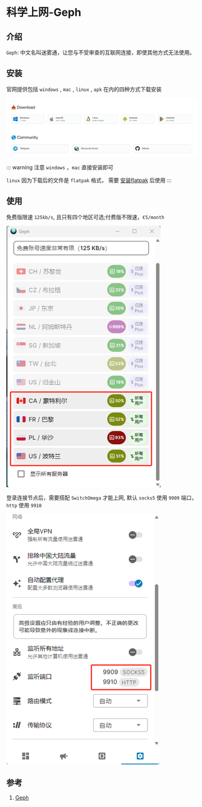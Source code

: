 # 科学上网-Geph

## 介绍
`Geph`: 中文名叫迷雾通，让您与不受审查的互联网连接，即使其他方式无法使用。

## 安装
官网提供包括 `windows` , `mac` , `linux` , `apk` 在内的四种方式下载安装

![下载](/Images/Wall/科学上网-Geph/download.png '下载')

::: warning 注意
`windows` ，`mac` 直接安装即可

`linux` 因为下载后的文件是 `flatpak` 格式， 需要 [安装flatpak](/Docs/Shell/Ubuntu安装flatpak软件) 后使用
:::

## 使用
免费版限速 `125kb/s`, 且只有四个地区可选;付费版不限速，`€5/month`

![节点](/Images/Wall/科学上网-Geph/server_list.png '节点')

登录连接节点后，需要搭配 `SwitchOmega` 才能上网, 默认 `socks5` 使用 `9909` 端口，`http` 使用 `9910`

![端口](/Images/Wall/科学上网-Geph/link_port.png '端口')


## 参考
1. [Geph](https://geph.io/en)